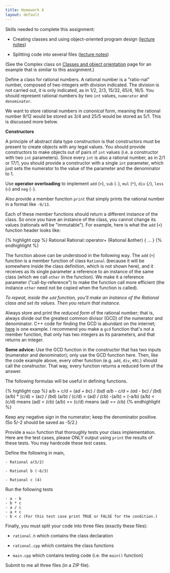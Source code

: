 ```yaml
---
title: Homework 6
layout: default
---
```



Skills needed to complete this assignment:

  - Creating classes and using object-oriented program design
    ([lecture notes](/cse2122/lecture/classes-and-object-orientation.html))

  - Splitting code into several files
    ([lecture notes](/cse2122/lecture/splitting-code.html))

(See the Complex class on [Classes and object orientation](/cse2122/lecture/class-example.html) 
page for an example that is similar to this assignment.)


Define a class for rational numbers. A rational number is a
"ratio-nal" number, composed of two integers with division
indicated. The division is not carried out, it is only indicated, as
in 1/2, 2/3, 15/32, 65/4, 16/5. You should represent rational numbers
by two `int` values, `numerator` and `denominator`.

We want to store rational numbers in *canonical* form, meaning the
rational number 9/12 would be stored as 3/4 and 25/5 would be stored
as 5/1. This is discussed more below.

**Constructors**

A principle of abstract data type construction is that constructors
must be present to create objects with any legal values. You should
provide constructors to make objects out of pairs of `int` values
(i.e. a constructor with two `int` parameters). Since every `int` is
also a rational number, as in 2/1 or 17/1, you should provide a
constructor with a single `int` parameter, which just sets the
numerator to the value of the parameter and the denominator to 1.

Use **operator overloading** to implement `add` (`+`), `sub` (`-`), `mul` (`*`), `div` (`/`), `less` (`<`) and `neg` (`-`). 

Also provide a member function `print` that simply prints the rational
number in a format like `-9/13`.

Each of these member functions should return a different instance of
the class. So once you have an instance of the class, you cannot
change its values (rationals will be "immutable"). For example, here
is what the `add` (`+`) function header looks like:

{% highlight cpp %}
Rational Rational::operator+ (Rational &other)
{
    ...
}
{% endhighlight %}

The function above can be understood in the following way. The `add` (`+`)
function is a member function of class `Rational` (because it will be
somewhere inside the class definition, which is not shown here), and
it receives as its single parameter a reference to an instance of the
same class (which we call `other` in the function). We make it a
reference parameter ("call-by-reference") to make the function call
more efficient (the instance `other` need not be copied when the
function is called).

*To repeat, inside the `add` function, you'll make an instance of the
Rational class and set its values. Then you return that instance.*

Always store and print the *reduced form* of the rational number; that
is, always divide out the greatest common divisor (GCD) of the
numerator and denominator. C++ code for finding the GCD is abundant on
the internet;
[here](http://www.aivosto.com/visustin/sample/gcd-c.html) is one
example. I recommend you make a `gcd` function that's not a member
function, that only has two integers as its parameters, and that
returns an integer.

**Some advice:** Use the GCD function in the constructor that has two
inputs (numerator and denominator); only use the GCD function
here. Then, like the code example above, every other function
(e.g. `add`, `div`, etc.) should call the constructor. That way, every
function returns a reduced form of the answer.



The following formulas will be useful in defining functions.

{% highlight cpp %}
a/b + c/d = (a*d + b*c) / (b*d)
a/b - c/d = (a*d - b*c) / (b*d)
(a/b) * (c/d) = (a*c) / (b*d)
(a/b) / (c/d) = (a*d) / (c*b)
-(a/b) = (-a/b)
(a/b) < (c/d) means (a*d) < (c*b)
(a/b) == (c/d) means (a*d) == (c*b)
{% endhighlight %}

Keep any negative sign in the numerator; keep the denominator
positive. (So 5/-2 should be saved as -5/2.)

Provide a `main` function that thoroughly tests your class
implementation. Here are the test cases, please ONLY output using `print` the results of these tests.
You may hardcode these test cases.

Define the following in main, 

	- Rational a(5/2)
	
	- Rational b (-6/3)
	
	- Rational c (4)
	
Run the following tests

	- a - b
	- b * c
	- a / c
	- a + c
	- b < c (For this test case print TRUE or FALSE for the condition.)



Finally, you must split your code into three files (exactly these
files):

  - `rational.h` which contains the class declaration

  - `rational.cpp` which contains the class functions

  - `main.cpp` which contains testing code (i.e. the `main()`
    function)

Submit to me all three files (in a ZIP file).

